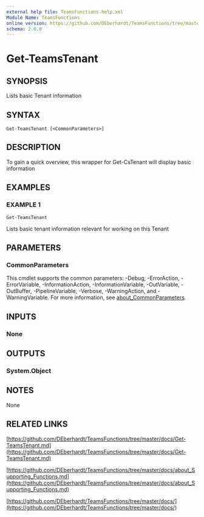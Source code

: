 ```yaml
---
external help file: TeamsFunctions-help.xml
Module Name: TeamsFunctions
online version: https://github.com/DEberhardt/TeamsFunctions/tree/master/docs/Get-TeamsTenant.md
schema: 2.0.0
---
```


# Get-TeamsTenant

## SYNOPSIS
Lists basic Tenant information

## SYNTAX

```
Get-TeamsTenant [<CommonParameters>]
```

## DESCRIPTION
To gain a quick overview, this wrapper for Get-CsTenant will display basic information

## EXAMPLES

### EXAMPLE 1
```
Get-TeamsTenant
```

Lists basic tenant information relevant for working on this Tenant

## PARAMETERS

### CommonParameters
This cmdlet supports the common parameters: -Debug, -ErrorAction, -ErrorVariable, -InformationAction, -InformationVariable, -OutVariable, -OutBuffer, -PipelineVariable, -Verbose, -WarningAction, and -WarningVariable. For more information, see [about_CommonParameters](http://go.microsoft.com/fwlink/?LinkID=113216).

## INPUTS

### None
## OUTPUTS

### System.Object
## NOTES
None

## RELATED LINKS

[https://github.com/DEberhardt/TeamsFunctions/tree/master/docs/Get-TeamsTenant.md](https://github.com/DEberhardt/TeamsFunctions/tree/master/docs/Get-TeamsTenant.md)

[https://github.com/DEberhardt/TeamsFunctions/tree/master/docs/about_Supporting_Functions.md](https://github.com/DEberhardt/TeamsFunctions/tree/master/docs/about_Supporting_Functions.md)

[https://github.com/DEberhardt/TeamsFunctions/tree/master/docs/](https://github.com/DEberhardt/TeamsFunctions/tree/master/docs/)

